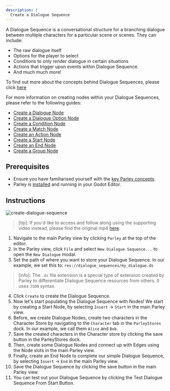 ```yaml
---
description: |
  Create a Dialogue Sequence
---
```


A Dialogue Sequence is a conversational structure for a branching dialogue
between multiple characters for a particular scene or scenes. They can include:

- The raw dialogue itself
- Options for the player to select
- Conditions to only render dialogue in certain situations
- Actions that trigger upon events within Dialogue Sequence.
- And much much more!

To find out more about the concepts behind Dialogue Sequences, please click
[here](../concepts/architecture.md)

For more information on creating nodes within your Dialogue Sequences, please
refer to the following guides:

- [Create a Dialogue Node](./create-dialogue-node.md)
- [Create a Dialogue Option Node](./create-dialogue-option-node.md)
- [Create a Condition Node](./create-condition-node.md)
- [Create a Match Node](./create-match-node.md)
- [Create an Action Node](./create-action-node.md)
- [Create a Start Node](./create-start-node.md)
- [Create an End Node](./create-end-node.md)
- [Create a Group Node](./create-group-node.md)

## Prerequisites

- Ensure you have familiarised yourself with the
  [key Parley concepts](../concepts/architecture.md).
- Parley is [installed](./installation.md) and running in your Godot Editor.

## Instructions

![create-dialogue-sequence](../../../www/static/docs/create-dialogue-sequence/create-dialogue-sequence.gif)

> [tip]: If you'd like to access and follow along using the supporting video
> instead, please find the original mp4
> [here](https://github.com/bisterix-studio/parley/blob/main/www/static/docs/create-dialogue-sequence/create-dialogue-sequence.mp4).

1. Navigate to the main Parley view by clicking `Parley` at the top of the
   editor.
2. In the Parley view, click `File` and select `New Dialogue Sequence...` to
   open the `New Dialogue` modal.
3. Set the path of where you want to store your Dialogue Sequence. In our
   example, we set this to: `res://dialogue_sequences/my_dialogue.ds`

> [info]: The `.ds` file extension is a special type of extension created by
> Parley to differentiate Dialogue Sequence resources from others. It uses
> `JSON` syntax.

4. Click `Create` to create the Dialogue Sequence.
5. Now let's start populating the Dialogue Sequence with Nodes! We start by
   creating a Start Node, by selecting `Insert` -> `Start` in the main Parley
   view.
6. Before, we create Dialogue Nodes, create two characters in the Character
   Store by navigating to the `Character` tab in the `ParleyStores` dock. In our
   example, we call them `Alice` and `Bob`.
7. Save the created characters in the Character store by clicking the save
   button in the ParleyStores dock.
8. Then, create some Dialogue Nodes and connect up with Edges using the Node
   slots in the main Parley view.
9. Finally, create an End Node to complete our simple Dialogue Sequence, by
   selecting `Insert` -> `End` in the main Parley view.
10. Save the Dialogue Sequence by clicking the save button in the main Parley
    view.
11. You can test out your Dialogue Sequence by clicking the Test Dialogue
    Sequence From Start Button.

